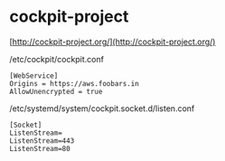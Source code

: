 # cockpit-project
[http://cockpit-project.org/](http://cockpit-project.org/)

/etc/cockpit/cockpit.conf
```
[WebService]
Origins = https://aws.foobars.in
AllowUnencrypted = true
```

/etc/systemd/system/cockpit.socket.d/listen.conf
```
[Socket]
ListenStream=
ListenStream=443
ListenStream=80
```
